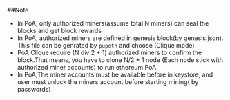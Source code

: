 ##Note

* In PoA, only authorized miners(assume total N miners) can seal the blocks and get block rewards
* In PoA, authorized miners are defined in genesis block(by genesis.json). This file can be genrated by `pupeth` and choose (Clique mode)
* PoA Clique require (N div 2 + 1) authorized miners to confirm the block.That means, you have to clone N/2 + 1 node (Each node stick with authorized miner accounts) to run ethereum PoA.
* In PoA,The miner accounts must be available before in keystore, and user must unlock the miners account before starting mining( by passwords)
